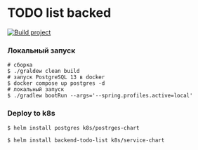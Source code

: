 # TODO list backed

[![Build project](https://github.com/Romanow/backend-todo-list/actions/workflows/build.yml/badge.svg?branch=master)](https://github.com/Romanow/backend-todo-list/actions/workflows/build.yml)

### Локальный запуск

```shell
# сборка
$ ./graldew clean build
# запуск PostgreSQL 13 в docker
$ docker compose up postgres -d
# локальный запуск
$ ./gradlew bootRun --args='--spring.profiles.active=local'   
```

### Deploy to k8s

```shell
$ helm install postgres k8s/postrges-chart

$ helm install backend-todo-list k8s/service-chart
```